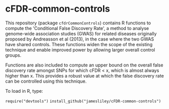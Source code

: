 cFDR-common-controls
====================

This repository (package `cfdrCommonControls`) contains R functions to compute the 'Conditional False Discovery Rate', a method to analyse genome-wide association studies (GWAS) for related diseases originally proposed by Andreasson et al (2013), in the case where the two GWAS have shared controls. These functions widen the scope of the existing technique and enable improved power by allowing larger overall control groups.

Functions are also included to compute an upper bound on the overall false discovery rate amongst SNPs for which cFDR < x, which is almost always higher than x. This provides a robust value at which the false discovery rate can be controlled using this technique.

To load in R, type:

`require("devtools")` 
`install_github("jamesliley/cFDR-common-controls")`
